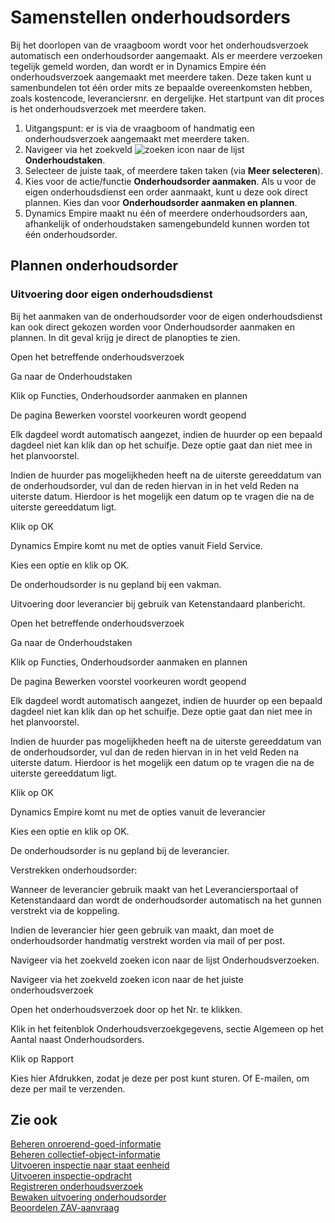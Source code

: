 # Samenstellen onderhoudsorders

Bij het doorlopen van de vraagboom wordt voor het onderhoudsverzoek automatisch een onderhoudsorder aangemaakt. Als er meerdere verzoeken tegelijk gemeld worden, dan wordt er in Dynamics Empire één onderhoudsverzoek aangemaakt met meerdere taken. Deze taken kunt u samenbundelen tot één order mits ze bepaalde overeenkomsten hebben, zoals kostencode, leveranciersnr. en dergelijke. Het startpunt van dit proces is het onderhoudsverzoek met meerdere taken.

1. Uitgangspunt: er is via de vraagboom of handmatig een onderhoudsverzoek aangemaakt met meerdere taken. 
2. Navigeer via het zoekveld ![zoeken icon](/assets/images/zoeken.png "zoeken icon") naar de lijst **Onderhoudstaken**.
3. Selecteer de juiste taak, of meerdere taken taken (via **Meer selecteren**).
4. Kies voor de actie/functie **Onderhoudsorder aanmaken**. Als u voor de eigen onderhoudsdienst een order aanmaakt, kunt u deze ook direct plannen. Kies dan voor **Onderhoudsorder aanmaken en plannen**.
5. Dynamics Empire maakt nu één of meerdere onderhoudsorders aan, afhankelijk of onderhoudstaken samengebundeld kunnen worden tot één onderhoudsorder. 

## Plannen onderhoudsorder

### Uitvoering door eigen onderhoudsdienst

Bij het aanmaken van de onderhoudsorder voor de eigen onderhoudsdienst kan ook direct gekozen worden voor Onderhoudsorder aanmaken en plannen. In dit geval krijg je direct de planopties te zien. 

Open het betreffende onderhoudsverzoek 

Ga naar de Onderhoudstaken 

Klik op Functies, Onderhoudsorder aanmaken en plannen 

De pagina Bewerken voorstel voorkeuren wordt geopend 

Elk dagdeel wordt automatisch aangezet, indien de huurder op een bepaald dagdeel niet kan klik dan op het schuifje. Deze optie gaat dan niet mee in het planvoorstel. 

Indien de huurder pas mogelijkheden heeft na de uiterste gereeddatum van de onderhoudsorder, vul dan de reden hiervan in in het veld Reden na uiterste datum. Hierdoor is het mogelijk een datum op te vragen die na de uiterste gereeddatum ligt. 

Klik op OK 

Dynamics Empire komt nu met de opties vanuit Field Service. 

Kies een optie en klik op OK. 

De onderhoudsorder is nu gepland bij een vakman. 

Uitvoering door leverancier bij gebruik van Ketenstandaard planbericht. 

Open het betreffende onderhoudsverzoek 

Ga naar de Onderhoudstaken 

Klik op Functies, Onderhoudsorder aanmaken en plannen 

De pagina Bewerken voorstel voorkeuren wordt geopend 

Elk dagdeel wordt automatisch aangezet, indien de huurder op een bepaald dagdeel niet kan klik dan op het schuifje. Deze optie gaat dan niet mee in het planvoorstel. 

Indien de huurder pas mogelijkheden heeft na de uiterste gereeddatum van de onderhoudsorder, vul dan de reden hiervan in in het veld Reden na uiterste datum. Hierdoor is het mogelijk een datum op te vragen die na de uiterste gereeddatum ligt. 

Klik op OK 

Dynamics Empire komt nu met de opties vanuit de leverancier 

Kies een optie en klik op OK. 

De onderhoudsorder is nu gepland bij de leverancier. 

 

Verstrekken onderhoudsorder: 

Wanneer de leverancier gebruik maakt van het Leveranciersportaal of Ketenstandaard dan wordt de onderhoudsorder automatisch na het gunnen verstrekt via de koppeling. 

Indien de leverancier hier geen gebruik van maakt, dan moet de onderhoudsorder handmatig verstrekt worden via mail of per post. 

Navigeer via het zoekveld zoeken icon naar de lijst Onderhoudsverzoeken. 

Navigeer via het zoekveld zoeken icon naar de het juiste onderhoudsverzoek 

Open het onderhoudsverzoek door op het Nr. te klikken. 

Klik in het feitenblok Onderhoudsverzoekgegevens, sectie Algemeen op het Aantal naast Onderhoudsorders. 

Klik op Rapport 

Kies hier Afdrukken, zodat je deze per post kunt sturen. Of E-mailen, om deze per mail te verzenden. 

## Zie ook

[Beheren onroerend-goed-informatie](../beheren-onroerend-goed-informatie/)  
[Beheren collectief-object-informatie](../beheren-collectief-object-informatie/)  
[Uitvoeren inspectie naar staat eenheid](../uitvoeren-inspectie-naar-staat-eenheid/)  
[Uitvoeren inspectie-opdracht](../uitvoeren-inspectie-opdracht/)  
[Registreren onderhoudsverzoek](../registreren-onderhoudsverzoek/)  
[Bewaken uitvoering onderhoudsorder](../bewaken-uitvoering-onderhoudsorder/)  
[Beoordelen ZAV-aanvraag](../beoordelen-zav-aanvraag/)  
